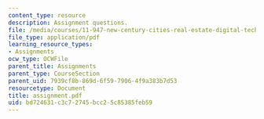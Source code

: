 ```yaml
---
content_type: resource
description: Assignment questions.
file: /media/courses/11-947-new-century-cities-real-estate-digital-technology-and-design-fall-2004/bd724631c3c72745bcc25c85385feb59_assignment.pdf
file_type: application/pdf
learning_resource_types:
- Assignments
ocw_type: OCWFile
parent_title: Assignments
parent_type: CourseSection
parent_uid: 7939cf8b-869d-6f59-7906-4f9a383b7d53
resourcetype: Document
title: assignment.pdf
uid: bd724631-c3c7-2745-bcc2-5c85385feb59
---
```

